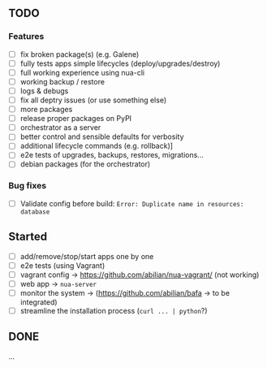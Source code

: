 ## TODO

### Features

- [ ] fix broken package(s) (e.g. Galene)
- [ ] fully tests apps simple lifecycles (deploy/upgrades/destroy)
- [ ] full working experience using nua-cli
- [ ] working backup / restore
- [ ] logs & debugs
- [ ] fix all deptry issues (or use something else)
- [ ] more packages
- [ ] release proper packages on PyPI
- [ ] orchestrator as a server
- [ ] better control and sensible defaults for verbosity
- [ ] additional lifecycle commands (e.g. rollback)]
- [ ] e2e tests of upgrades, backups, restores, migrations...
- [ ] debian packages (for the orchestrator)

### Bug fixes

- [ ] Validate config before build: `Error: Duplicate name in resources: database`

## Started

- [ ] add/remove/stop/start apps one by one
- [ ] e2e tests (using Vagrant)
- [ ] vagrant config -> <https://github.com/abilian/nua-vagrant/> (not working)
- [ ] web app -> `nua-server`
- [ ] monitor the system -> (https://github.com/abilian/bafa -> to be integrated)
- [ ] streamline the installation process (`curl ... | python`?)

## DONE

...
